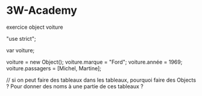# 3W-Academy

exercice object voiture

"use strict";

var voiture;

voiture = new Object();
voiture.marque = "Ford";
voiture.année = 1969;
voiture.passagers = [Michel, Martine];


// si on peut faire des tableaux dans les tableaux, pourquoi faire des Objects ? Pour donner des noms à une partie de ces tableaux ?


